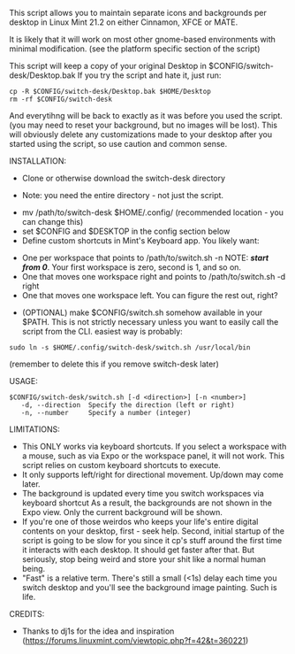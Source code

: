 This script allows you to maintain separate icons and backgrounds per desktop
in Linux Mint 21.2 on either Cinnamon, XFCE or MATE.  

It is likely that it will work on most other gnome-based environments with
minimal modification.  (see the platform specific section of the script)

This script will keep a copy of your original Desktop in $CONFIG/switch-desk/Desktop.bak
If you try the script and hate it, just run:

```
cp -R $CONFIG/switch-desk/Desktop.bak $HOME/Desktop
rm -rf $CONFIG/switch-desk
```

And everytihng will be back to exactly as it was before you used the script.  (you may
need to reset your background, but no images will be lost).  This will obviously 
delete any customizations made to your desktop after you started using the script, 
so use caution and common sense.

 INSTALLATION: 
* Clone or otherwise download the switch-desk directory
- Note: you need the entire directory - not just the script.
* mv /path/to/switch-desk $HOME/.config/  (recommended location - you can change this)
* set $CONFIG and $DESKTOP in the config section below
* Define custom shortcuts in Mint's Keyboard app.  You likely want:
- One per workspace that points to /path/to/switch.sh -n <workspace number>
    NOTE: ***start from 0***.  Your first workspace is zero, second is 1, and so on.
- One that moves one workspace right and points to /path/to/switch.sh -d right
- One that moves one workspace left.  You can figure the rest out, right?
* (OPTIONAL) make $CONFIG/switch.sh somehow available in your $PATH.  This is 
not strictly necessary unless you want to easily call the script from the CLI.
easiest way is probably:

```
sudo ln -s $HOME/.config/switch-desk/switch.sh /usr/local/bin
```
(remember to delete this if you remove switch-desk later)

 USAGE: 

 ```
$CONFIG/switch-desk/switch.sh [-d <direction>] [-n <number>]
    -d, --direction  Specify the direction (left or right)
    -n, --number     Specify a number (integer)
```

 LIMITATIONS:
* This ONLY works via keyboard shortcuts.  If you select a workspace with a mouse,
such as via Expo or the workspace panel, it will not work.  This script relies
on custom keyboard shortcuts to execute.
* It only supports left/right for directional movement.  Up/down may come later.
* The background is updated every time you switch workspaces via keyboard shortcut
As a result, the backgrounds are not shown in the Expo view.  Only the current
background will be shown.
* If you're one of those weirdos who keeps your life's entire digital contents
on your desktop, first - seek help.  Second, initial startup of the script
is going to be slow for you since it cp's stuff around the first time it 
interacts with each desktop.  It should get faster after that.  But seriously,
stop being weird and store your shit like a normal human being.
* "Fast" is a relative term.  There's still a small (<1s) delay each time you
switch desktop and you'll see the background image painting.  Such is life.

CREDITS:
* Thanks to dj1s for the idea and inspiration
(https://forums.linuxmint.com/viewtopic.php?f=42&t=360221)
